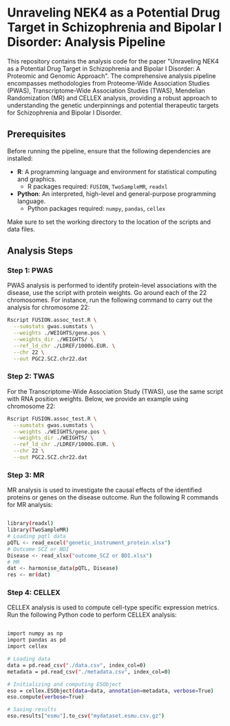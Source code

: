 # Unraveling NEK4 as a Potential Drug Target in Schizophrenia and Bipolar I Disorder: Analysis Pipeline

This repository contains the analysis code for the paper "Unraveling NEK4 as a Potential Drug Target in Schizophrenia and Bipolar I Disorder: A Proteomic and Genomic Approach". The comprehensive analysis pipeline encompasses methodologies from Proteome-Wide Association Studies (PWAS), Transcriptome-Wide Association Studies (TWAS), Mendelian Randomization (MR) and CELLEX analysis, providing a robust approach to understanding the genetic underpinnings and potential therapeutic targets for Schizophrenia and Bipolar I Disorder.

## Prerequisites

Before running the pipeline, ensure that the following dependencies are installed:

- **R**: A programming language and environment for statistical computing and graphics.
  - R packages required: `FUSION`, `TwoSampleMR`, `readxl`
- **Python**: An interpreted, high-level and general-purpose programming language.
  - Python packages required: `numpy`, `pandas`, `cellex`

Make sure to set the working directory to the location of the scripts and data files.

## Analysis Steps

### Step 1: PWAS

PWAS analysis is performed to identify protein-level associations with the disease, use the script with protein weights. Go around each of the 22 chromosomes. For instance, run the following command to carry out the analysis for chromosome 22:


```bash
Rscript FUSION.assoc_test.R \
  --sumstats gwas.sumstats \
  --weights ./WEIGHTS/gene.pos \
  --weights_dir ./WEIGHTS/ \
  --ref_ld_chr ./LDREF/1000G.EUR. \
  --chr 22 \
  --out PGC2.SCZ.chr22.dat

```


### Step 2: TWAS

For the Transcriptome-Wide Association Study (TWAS), use the same script with RNA position weights. Below, we provide an example using chromosome 22:

```bash
Rscript FUSION.assoc_test.R \
  --sumstats gwas.sumstats \
  --weights ./WEIGHTS/gene.pos \
  --weights_dir ./WEIGHTS/ \
  --ref_ld_chr ./LDREF/1000G.EUR. \
  --chr 22 \
  --out PGC2.SCZ.chr22.dat
```

### Step 3: MR
MR analysis is used to investigate the causal effects of the identified proteins or genes on the disease outcome. Run the following R commands for MR analysis:

```bash

library(readxl)
library(TwoSampleMR)
# Loading pqtl data 
pQTL <- read_excel("genetic_instrument_protein.xlsx")
# Outcome SCZ or BDI
Disease <- read_xlsx("outcome_SCZ or BDI.xlsx")
# MR 
dat <- harmonise_data(pQTL, Disease)
res <- mr(dat)

```
### Step 4: CELLEX

CELLEX analysis is used to compute cell-type specific expression metrics. Run the following Python code to perform CELLEX analysis:

```bash

import numpy as np
import pandas as pd
import cellex

# Loading data
data = pd.read_csv("./data.csv", index_col=0)
metadata = pd.read_csv("./metadata.csv", index_col=0)

# Initializing and computing ESObject
eso = cellex.ESObject(data=data, annotation=metadata, verbose=True)
eso.compute(verbose=True)

# Saving results
eso.results["esmu"].to_csv("mydataset.esmu.csv.gz")
```
